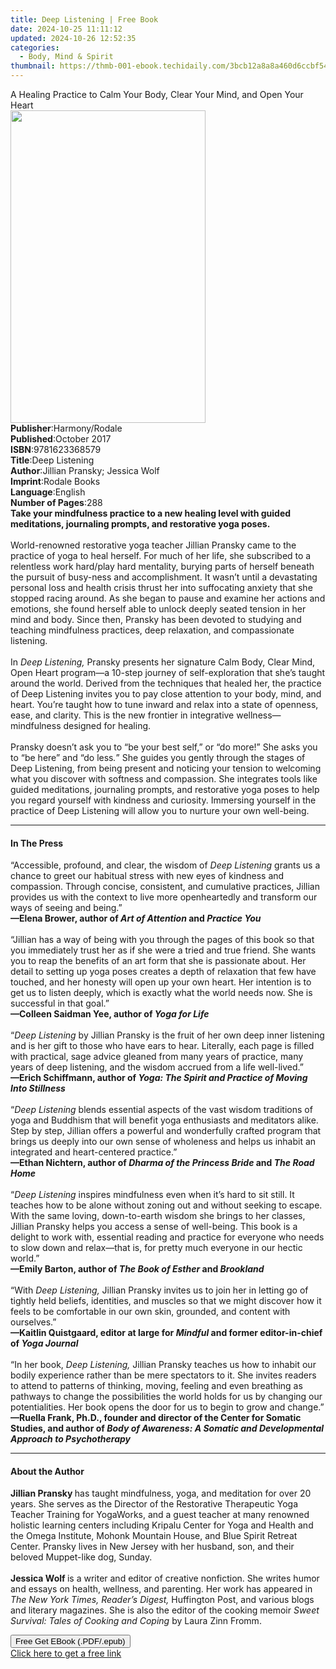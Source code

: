 ```yaml
---
title: Deep Listening | Free Book
date: 2024-10-25 11:11:12
updated: 2024-10-26 12:52:35
categories:
  - Body, Mind & Spirit
thumbnail: https://thmb-001-ebook.techidaily.com/3bcb12a8a8a460d6ccbf5401676eb20bf8522075d4bfe16fa70df5cfb1eed691.jpg
---
```

<main id="book-container">
  <div class="flex flex-col">
    <div class="book-brief flex-1 py-6 px-4 sm:p-6 md:py-10 md:px-8">
      <!-- brief-->
      <div class="book-brief-main">
        A Healing Practice to Calm Your Body, Clear Your Mind, and Open Your
        Heart
      </div>
    </div>
    <div
      class="book-meta-info flex-1 grid gap-4 col-start-1 col-end-3 row-start-1 sm:mb-6 sm:grid-cols-4 lg:gap-6 lg:col-start-2 lg:row-end-6 lg:row-span-6 lg:mb-0"
    >
      <div
        class="book-meta-info-left place-content-center mt-4 p-4 text-sm leading-6 col-start-2 col-span-2 dark:text-slate-400"
      >
        <img
          class="w-full h-500 object-cover rounded-lg sm:h-255 sm:col-span-2 lg:col-span-full"
          src="https://img-001-ebook.techidaily.com/025c30b8cfa1e3dcaa7a85f0e47aa5d437d9dc953ed257361c8185f1705fb143.jpg"
          alt=""
          width="312"
          height="500"
        />
      </div>
      <div
        class="book-meta-info-right mt-2 col-start-1 row-start-2 col-span-3 self-center"
      >
        <!-- meta data  -->
        <div class="flex flex-col px-4 md:px-8">
          <div class="flex-1">
            <strong>Publisher</strong>:<span class="px-2">Harmony/Rodale</span>
          </div>
          <div class="flex-1">
            <strong>Published</strong>:<span class="px-2">October 2017</span>
          </div>
          <div class="flex-1">
            <strong>ISBN</strong>:<span class="px-2">9781623368579</span>
          </div>
          <div class="flex-1">
            <strong>Title</strong>:<span class="px-2">Deep Listening</span>
          </div>
          <div class="flex-1">
            <strong>Author</strong>:<span class="px-2"
              >Jillian Pransky; Jessica Wolf</span
            >
          </div>
          <div class="flex-1">
            <strong>Imprint</strong>:<span class="px-2">Rodale Books</span>
          </div>
          <div class="flex-1">
            <strong>Language</strong>:<span class="px-2">English</span>
          </div>
          <div class="flex-1">
            <strong>Number of Pages</strong>:<span class="px-2">288</span>
          </div>
        </div>
      </div>
    </div>
    <div class="book-description flex-1 py-6 px-4 sm:p-6 md:py-10 md:px-8">
      <div class="book-description-main">
        <div accordion-content="" id="description">
          <b
            >Take your mindfulness practice to a new healing level with guided
            meditations, journaling prompts, and restorative yoga poses.</b
          ><br /><br />World-renowned restorative yoga teacher Jillian Pransky
          came to the practice of yoga to heal herself. For much of her life,
          she subscribed to a relentless work hard/play hard mentality, burying
          parts of herself beneath the pursuit of busy-ness and accomplishment.
          It wasn’t until a devastating personal loss and health crisis thrust
          her into suffocating anxiety that she stopped racing around. As she
          began to pause and examine her actions and emotions, she found herself
          able to unlock deeply seated tension in her mind and body. Since then,
          Pransky has been devoted to studying and teaching mindfulness
          practices, deep relaxation, and compassionate listening.<br /><br />In&nbsp;<i
            >Deep Listening,</i
          >&nbsp;Pransky presents her signature Calm Body, Clear Mind, Open
          Heart program—a 10-step journey of self-exploration that she’s taught
          around the world. Derived from the techniques that healed her, the
          practice of Deep Listening invites you to pay close attention to your
          body, mind, and heart. You’re taught how to tune inward and relax into
          a state of openness, ease, and clarity. This is the new frontier in
          integrative wellness—mindfulness designed for healing.<br /><br />Pransky
          doesn’t ask you to “be your best self,” or “do more!” She asks you to
          “be here” and “do less<i>.</i>” She guides you gently through the
          stages of Deep Listening, from being present and noticing your tension
          to welcoming what you discover with softness and compassion. She
          integrates tools like guided meditations, journaling prompts, and
          restorative yoga poses to help you regard yourself with kindness and
          curiosity. Immersing yourself in the practice of Deep Listening will
          allow you to nurture your own well-being.
        </div>
        <div class="accordion-fader"></div>
      </div>
    </div>
    <div class="book-excerpts flex-1 py-6 px-4 sm:p-6 md:py-10 md:px-8">
      <!-- excerpts-->
      <div class="book-excerpts-main">
        <hr />
        <h4 class="placeholder placeholder-heading">
          <span>In The Press</span>
        </h4>
        <p>
          “Accessible, profound, and clear, the wisdom of
          <i>Deep Listening</i> grants us a chance to greet our habitual stress
          with new eyes of kindness and compassion. Through concise, consistent,
          and cumulative practices, Jillian provides us with the context to live
          more openheartedly and transform our ways of seeing and being.”<br /><b
            >—Elena Brower, author of <i>Art of Attention</i> and
            <i>Practice You</i></b
          ><br /><br />“Jillian has a way of being with you through the pages of
          this book so that you immediately trust her as if she were a tried and
          true friend. She wants you to reap the benefits of an art form that
          she is passionate about. Her detail to setting up yoga poses creates a
          depth of relaxation that few have touched, and her honesty will open
          up your own heart. Her intention is to get us to listen deeply, which
          is exactly what the world needs now. She is successful in that
          goal.”<br /><b>—Colleen Saidman Yee, author of <i>Yoga for Life</i></b
          ><br /><br />“<i>Deep Listening</i> by Jillian Pransky is the fruit of
          her own deep inner listening and is her gift to those who have ears to
          hear. Literally, each page is filled with practical, sage advice
          gleaned from many years of practice, many years of deep listening, and
          the wisdom accrued from a life well-lived.”<br /><b>
            —Erich Schiffmann, author of
            <i>Yoga: The Spirit and Practice of Moving Into Stillness</i></b
          ><br /><br />“<i>Deep Listening</i> blends essential aspects of the
          vast wisdom traditions of yoga and Buddhism that will benefit yoga
          enthusiasts and meditators alike. Step by step, Jillian offers a
          powerful and wonderfully crafted program that brings us deeply into
          our own sense of wholeness and helps us inhabit an integrated and
          heart-centered practice.”<br /><b
            >—Ethan Nichtern, author of <i>Dharma of the Princess Bride</i> and
            <i>The Road Home</i></b
          ><br /><br />“<i>Deep Listening </i>inspires mindfulness even when
          it’s hard to sit still. It teaches how to be alone without zoning out
          and without seeking to escape. With the same loving, down-to-earth
          wisdom she brings to her classes, Jillian Pransky helps you access a
          sense of well-being. This book is a delight to work with, essential
          reading and practice for everyone who needs to slow down and
          relax—that is, for pretty much everyone in our hectic world.” <br /><b
            >—Emily Barton, author of <i>The Book of Esther</i> and
            <i>Brookland </i></b
          ><br /><br />“With <i>Deep Listening,</i> Jillian Pransky invites us
          to join her in letting go of tightly held beliefs, identities, and
          muscles so that we might discover how it feels to be comfortable in
          our own skin, grounded, and content with ourselves.” <br /><b
            >—Kaitlin Quistgaard, editor at large for <i>Mindful</i> and former
            editor-in-chief of <i>Yoga Journal<br /><br /></i></b
          >“In her book, <i>Deep Listening, </i>Jillian Pransky teaches us how
          to inhabit our bodily experience rather than be mere spectators to it.
          She invites readers to attend to patterns of thinking, moving, feeling
          and even breathing as pathways to change the possibilities the world
          holds for us by changing our potentialities. Her book opens the door
          for us to begin to grow and change.”<br /><b
            >—Ruella Frank, Ph.D., founder and director of the Center for
            Somatic Studies, and author of
            <i
              >Body of Awareness: A Somatic and Developmental Approach to
              Psychotherapy<br /></i
          ></b>
        </p>
      </div>
    </div>
    <div class="book-about-author flex-1 py-6 px-4 sm:p-6 md:py-10 md:px-8">
      <!-- about author-->
      <div class="book-main-author-main">
        <hr />
        <h4 class="placeholder placeholder-heading">
          <span>About the Author</span>
        </h4>
        <p>
          <b>Jillian Pransky </b>has taught mindfulness, yoga, and meditation
          for over 20 years. She serves as the Director of the Restorative
          Therapeutic Yoga Teacher Training for YogaWorks, and a guest teacher
          at many renowned holistic learning centers including Kripalu Center
          for Yoga and Health and the Omega Institute, Mohonk Mountain House,
          and Blue Spirit Retreat Center. Pransky lives in New Jersey with her
          husband, son, and their beloved Muppet-like dog, Sunday.<br /><br /><b
            >Jessica Wolf </b
          >is a writer and editor of creative nonfiction. She writes humor and
          essays on health, wellness, and parenting. Her work has appeared in
          <i>The New York Times, Reader’s Digest,</i> Huffington Post, and
          various blogs and literary magazines. She is also the editor of the
          cooking memoir <i>Sweet Survival: Tales of Cooking and Coping </i>by
          Laura Zinn Fromm.
        </p>
      </div>
    </div>
    <div class="book-free-get flex-1 py-6 px-4 sm:p-6 md:py-10 md:px-8">
      <button
        id="btn-free-get"
        class="bg-blue-500 hover:bg-blue-700 text-white font-bold py-2 px-4 rounded"
      >
        Free Get EBook (.PDF/.epub)
      </button>
      <div id="countdown-display" class="px-2 text-lg mt-2"></div>
      <a
        id="free-link"
        class="hidden bg-blue-500 hover:bg-blue-700 text-white font-bold py-2 px-4 rounded"
        href="https://www.ebooks.com/en-us/book/96176854/deep-listening/jillian-pransky/"
        target="_blank"
        >Click here to get a free link</a
      >
    </div>
    <script>
      let countdownTime = 0;
      let countdownInterval = null;
      document
        .getElementById('btn-free-get')
        .addEventListener('click', startCountdown);
      function startCountdown() {
        countdownTime = new Date().getTime() + 60000 * 3;
        countdownInterval = setInterval(updateCountdown, 1000);
        document.getElementById('btn-free-get').disabled = true;
        document
          .getElementById('btn-free-get')
          .classList.add('bg-gray-500', 'cursor-not-allowed');
      }
      function updateCountdown() {
        let currentTime = new Date().getTime();
        let timeLeft = countdownTime - currentTime;
        let secondsLeft = Math.floor(timeLeft / 1000);
        document.getElementById('countdown-display').innerHTML =
          `Remaining time: ${secondsLeft} seconds.`;
        if (secondsLeft <= 0) {
          clearInterval(countdownInterval);
          document.getElementById('btn-free-get').classList.add('hidden');
          document.getElementById('free-link').classList.remove('hidden');
          document.getElementById('countdown-display').innerHTML = '';
        }
      }
    </script>
  </div>
</main>
